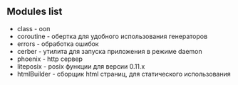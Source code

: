 ## Modules list
- class - ооп
- coroutine - обертка для удобного использования генераторов
- errors - обработка ошибок
- cerber - утилита для запуска приложения в режиме daemon
- phoenix - http сервер
- liteposix - posix функции для версии 0.11.x
- htmlBuilder - сборщик html страниц, для статического использования